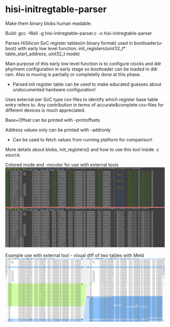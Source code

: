 # hisi-initregtable-parser
Make them binary blobs human readable.

Build: gcc -Wall -g hisi-initregtable-parser.c -o hisi-initregtable-parser

Parses HiSilicon SoC register tables(in binary format) used in bootloader(u-boot) with early low level function:
init_registers(uint32_t* table_start_address, uint32_t mode)

Main purpose of this early low level function is to configure clocks and ddr phy/mem configuration in early stage so bootloader can be loaded in ddr ram. Also io muxing is partially or completelly done at this phase.

- Parsed init register table can be used to make educated guesses about undocumented hardware configuration! 

Uses external per SoC type csv-files to identify which register base table entry refers to.
Any contribution in terms of accurate&complete csv-files for different devices is much appreciated.

Base+Offset can be printed with -printoffsets

Address values only can be printed with -addronly
 - Can be used to fetch values from running platform for comparison!

More details about blobs, init_registers() and how to use this tool inside .c source.

Colored mode and -nocolor for use with external tools
![Colored mode and nocolor for use with external tools](https://raw.githubusercontent.com/kakigate/hisi-initregtable-parser/master/pics/hisi-initregtable-parser.png)

Example use with external tool - visual diff of two tables with Meld
![2 Parses analyzed in Meld](https://github.com/kakigate/hisi-initregtable-parser/blob/master/pics/hisi-initregtable-parse-meld.png?raw=true)
